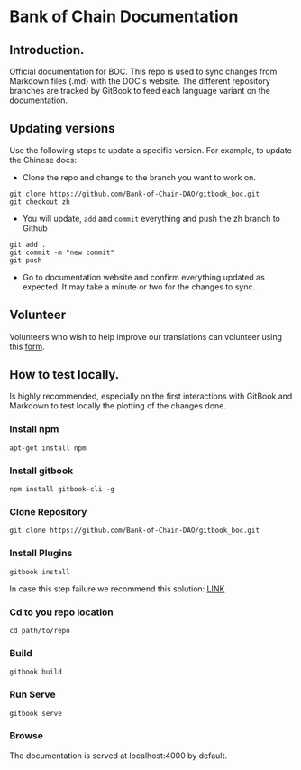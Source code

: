 # Bank of Chain Documentation

## Introduction.

Official documentation for BOC. This repo is used to sync changes from Markdown files (.md) with the DOC's website. The different repository branches are tracked by GitBook to feed each language variant on the documentation.

## Updating versions

Use the following steps to update a specific version. For example, to update the Chinese docs:

- Clone the repo and change to the branch you want to work on.
```
git clone https://github.com/Bank-of-Chain-DAO/gitbook_boc.git
git checkout zh
```
- You will update, ```add``` and ```commit``` everything and push the zh branch to Github
```
git add .
git commit -m "new commit"
git push
```
- Go to documentation website and confirm everything updated as expected. It may take a minute or two for the changes to sync.

## Volunteer

Volunteers who wish to help improve our translations can volunteer using this [form](https://docs.google.com/forms/d/e/1FAIpQLScj-J4PhhZCeoRy5MvwlXj1EqipYp6wZWhx5QwIvasuFllnTg/viewform).

## How to test locally.

Is highly recommended, especially on the first interactions with GitBook and Markdown to test locally the plotting of the changes done.

### Install npm
```
apt-get install npm
```
### Install gitbook
```
npm install gitbook-cli -g
```

### Clone Repository
```
git clone https://github.com/Bank-of-Chain-DAO/gitbook_boc.git
```
### Install Plugins
```
gitbook install
```
In case this step failure we recommend this solution: [LINK](https://flaviocopes.com/cb-apply-not-a-function/)

### Cd to you repo location
```
cd path/to/repo
```
### Build
```
gitbook build
```
### Run Serve
```
gitbook serve
```
### Browse
The documentation is served at localhost:4000 by default.
